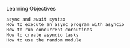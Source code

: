 Learning Objectives

    async and await syntax
    How to execute an async program with asyncio
    How to run concurrent coroutines
    How to create asyncio tasks
    How to use the random module
